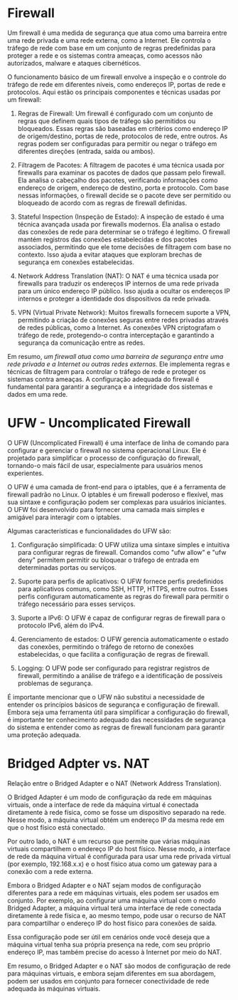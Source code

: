 # Firewall

Um firewall é uma medida de segurança que atua como uma barreira entre uma rede privada e uma rede externa, como a Internet. Ele controla o tráfego de rede com base em um conjunto de regras predefinidas para proteger a rede e os sistemas contra ameaças, como acessos não autorizados, malware e ataques cibernéticos.

O funcionamento básico de um firewall envolve a inspeção e o controle do tráfego de rede em diferentes níveis, como endereços IP, portas de rede e protocolos. Aqui estão os principais componentes e técnicas usadas por um firewall:

1. Regras de Firewall: Um firewall é configurado com um conjunto de regras que definem quais tipos de tráfego são permitidos ou bloqueados. Essas regras são baseadas em critérios como endereço IP de origem/destino, portas de rede, protocolos de rede, entre outros. As regras podem ser configuradas para permitir ou negar o tráfego em diferentes direções (entrada, saída ou ambos).

2. Filtragem de Pacotes: A filtragem de pacotes é uma técnica usada por firewalls para examinar os pacotes de dados que passam pelo firewall. Ela analisa o cabeçalho dos pacotes, verificando informações como endereço de origem, endereço de destino, porta e protocolo. Com base nessas informações, o firewall decide se o pacote deve ser permitido ou bloqueado de acordo com as regras de firewall definidas.

3. Stateful Inspection (Inspeção de Estado): A inspeção de estado é uma técnica avançada usada por firewalls modernos. Ela analisa o estado das conexões de rede para determinar se o tráfego é legítimo. O firewall mantém registros das conexões estabelecidas e dos pacotes associados, permitindo que ele tome decisões de filtragem com base no contexto. Isso ajuda a evitar ataques que exploram brechas de segurança em conexões estabelecidas.

4. Network Address Translation (NAT): O NAT é uma técnica usada por firewalls para traduzir os endereços IP internos de uma rede privada para um único endereço IP público. Isso ajuda a ocultar os endereços IP internos e proteger a identidade dos dispositivos da rede privada.

5. VPN (Virtual Private Network): Muitos firewalls fornecem suporte a VPN, permitindo a criação de conexões seguras entre redes privadas através de redes públicas, como a Internet. As conexões VPN criptografam o tráfego de rede, protegendo-o contra interceptação e garantindo a segurança da comunicação entre as redes.

Em resumo, *um firewall atua como uma barreira de segurança entre uma rede privada e a Internet ou outras redes externas.* Ele implementa regras e técnicas de filtragem para controlar o tráfego de rede e proteger os sistemas contra ameaças. A configuração adequada do firewall é fundamental para garantir a segurança e a integridade dos sistemas e dados em uma rede.

# UFW - Uncomplicated Firewall

O UFW (Uncomplicated Firewall) é uma interface de linha de comando para configurar e gerenciar o firewall no sistema operacional Linux. Ele é projetado para simplificar o processo de configuração do firewall, tornando-o mais fácil de usar, especialmente para usuários menos experientes.

O UFW é uma camada de front-end para o iptables, que é a ferramenta de firewall padrão no Linux. O iptables é um firewall poderoso e flexível, mas sua sintaxe e configuração podem ser complexas para usuários iniciantes. O UFW foi desenvolvido para fornecer uma camada mais simples e amigável para interagir com o iptables.

Algumas características e funcionalidades do UFW são:

1. Configuração simplificada: O UFW utiliza uma sintaxe simples e intuitiva para configurar regras de firewall. Comandos como "ufw allow" e "ufw deny" permitem permitir ou bloquear o tráfego de entrada em determinadas portas ou serviços.

2. Suporte para perfis de aplicativos: O UFW fornece perfis predefinidos para aplicativos comuns, como SSH, HTTP, HTTPS, entre outros. Esses perfis configuram automaticamente as regras do firewall para permitir o tráfego necessário para esses serviços.

3. Suporte a IPv6: O UFW é capaz de configurar regras de firewall para o protocolo IPv6, além do IPv4.

4. Gerenciamento de estados: O UFW gerencia automaticamente o estado das conexões, permitindo o tráfego de retorno de conexões estabelecidas, o que facilita a configuração de regras de firewall.

5. Logging: O UFW pode ser configurado para registrar registros de firewall, permitindo a análise de tráfego e a identificação de possíveis problemas de segurança.

É importante mencionar que o UFW não substitui a necessidade de entender os princípios básicos de segurança e configuração de firewall. Embora seja uma ferramenta útil para simplificar a configuração do firewall, é importante ter conhecimento adequado das necessidades de segurança do sistema e entender como as regras de firewall funcionam para garantir uma proteção adequada.

# Bridged Adpter vs. NAT

Relação entre o Bridged Adapter e o NAT (Network Address Translation).

O Bridged Adapter é um modo de configuração da rede em máquinas virtuais, onde a interface de rede da máquina virtual é conectada diretamente à rede física, como se fosse um dispositivo separado na rede. Nesse modo, a máquina virtual obtém um endereço IP da mesma rede em que o host físico está conectado.

Por outro lado, o NAT é um recurso que permite que várias máquinas virtuais compartilhem o endereço IP do host físico. Nesse modo, a interface de rede da máquina virtual é configurada para usar uma rede privada virtual (por exemplo, 192.168.x.x) e o host físico atua como um gateway para a conexão com a rede externa.

Embora o Bridged Adapter e o NAT sejam modos de configuração diferentes para a rede em máquinas virtuais, eles podem ser usados em conjunto. Por exemplo, ao configurar uma máquina virtual com o modo Bridged Adapter, a máquina virtual terá uma interface de rede conectada diretamente à rede física e, ao mesmo tempo, pode usar o recurso de NAT para compartilhar o endereço IP do host físico para conexões de saída.

Essa configuração pode ser útil em cenários onde você deseja que a máquina virtual tenha sua própria presença na rede, com seu próprio endereço IP, mas também precise do acesso à Internet por meio do NAT.

Em resumo, o Bridged Adapter e o NAT são modos de configuração de rede para máquinas virtuais, e embora sejam diferentes em sua abordagem, podem ser usados em conjunto para fornecer conectividade de rede adequada às máquinas virtuais.
